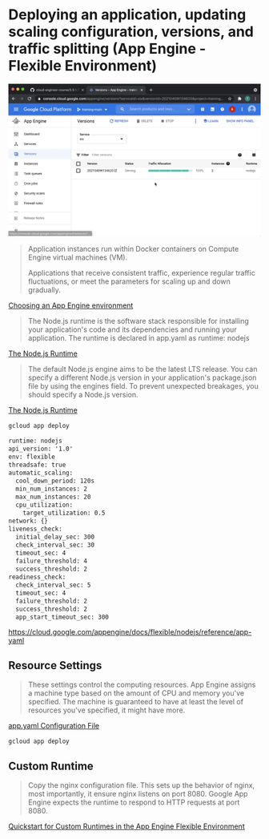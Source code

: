 # Deploying an application, updating scaling configuration, versions, and traffic splitting (App Engine - Flexible Environment)

[![Video](video.png)](https://youtu.be/BAWYP-9kVIQ)

> Application instances run within Docker containers on Compute Engine virtual machines (VM).
>
> Applications that receive consistent traffic, experience regular traffic fluctuations, or meet the parameters for scaling up and down gradually.

[Choosing an App Engine environment](https://cloud.google.com/appengine/docs/the-appengine-environments)

> The Node.js runtime is the software stack responsible for installing your application's code and its dependencies and running your application. The runtime is declared in app.yaml as runtime: nodejs

[The Node.js Runtime](https://cloud.google.com/appengine/docs/flexible/nodejs/runtime)

> The default Node.js engine aims to be the latest LTS release. You can specify a different Node.js version in your application's package.json file by using the engines field. To prevent unexpected breakages, you should specify a Node.js version.

[The Node.js Runtime](https://cloud.google.com/appengine/docs/flexible/nodejs/runtime)

```
gcloud app deploy
```

```
runtime: nodejs
api_version: '1.0'
env: flexible
threadsafe: true
automatic_scaling:
  cool_down_period: 120s
  min_num_instances: 2
  max_num_instances: 20
  cpu_utilization:
    target_utilization: 0.5
network: {}
liveness_check:
  initial_delay_sec: 300
  check_interval_sec: 30
  timeout_sec: 4
  failure_threshold: 4
  success_threshold: 2
readiness_check:
  check_interval_sec: 5
  timeout_sec: 4
  failure_threshold: 2
  success_threshold: 2
  app_start_timeout_sec: 300
```

https://cloud.google.com/appengine/docs/flexible/nodejs/reference/app-yaml

## Resource Settings

> These settings control the computing resources. App Engine assigns a machine type based on the amount of CPU and memory you've specified. The machine is guaranteed to have at least the level of resources you've specified, it might have more.

[app.yaml Configuration File](https://cloud.google.com/appengine/docs/flexible/nodejs/reference/app-yaml)

```
gcloud app deploy
```

## Custom Runtime

> Copy the nginx configuration file. This sets up the behavior of nginx, most importantly, it ensure nginx listens on port 8080. Google App Engine expects the runtime to respond to HTTP requests at port 8080.

[Quickstart for Custom Runtimes in the App Engine Flexible Environment](https://cloud.google.com/appengine/docs/flexible/custom-runtimes/quickstart)

